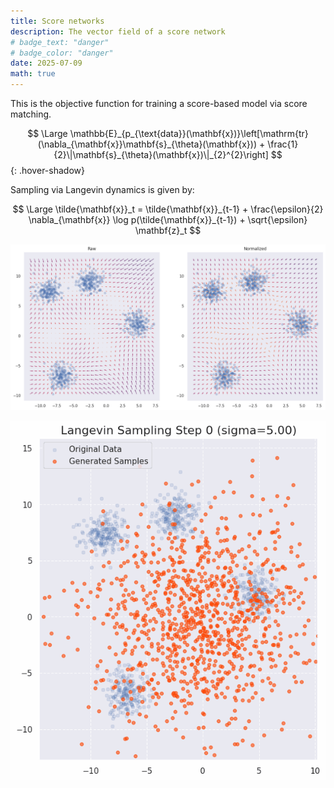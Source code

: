 ```yaml
---
title: Score networks
description: The vector field of a score network
# badge_text: "danger"
# badge_color: "danger"
date: 2025-07-09
math: true
---
```


<!-- Epdata(x)
tr(∇xsθ(x)) + 1/2 ksθ(x)k^2 -->


This is the objective function for training a score-based model via score matching.

$$
\Large
\mathbb{E}_{p_{\text{data}}(\mathbf{x})}\left[\mathrm{tr}(\nabla_{\mathbf{x}}\mathbf{s}_{\theta}(\mathbf{x})) + \frac{1}{2}\|\mathbf{s}_{\theta}(\mathbf{x})\|_{2}^{2}\right]
$$
{: .hover-shadow}

Sampling via Langevin dynamics is given by:

$$
\Large
\tilde{\mathbf{x}}_t = \tilde{\mathbf{x}}_{t-1} + \frac{\epsilon}{2} \nabla_{\mathbf{x}} \log p(\tilde{\mathbf{x}}_{t-1}) + \sqrt{\epsilon} \mathbf{z}_t
$$


![Score networks](../assets/img/ncsn.png)

![Langevin sampling](../assets/img/ncsn-sampling.gif)